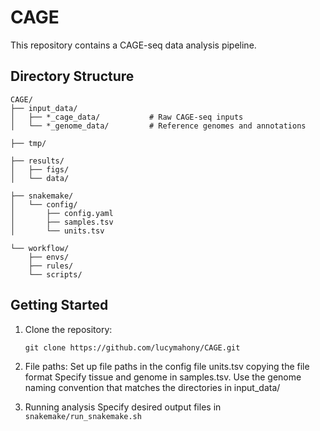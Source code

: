 # CAGE

This repository contains a CAGE-seq data analysis pipeline.

## Directory Structure

```
CAGE/
├── input_data/
│   ├── *_cage_data/           # Raw CAGE-seq inputs
│   └── *_genome_data/         # Reference genomes and annotations

├── tmp/         

├── results/
│   ├── figs/                  
│   └── data/                 

├── snakemake/
│   └── config/
│       ├── config.yaml       
│       ├── samples.tsv       
│       └── units.tsv         

└── workflow/
    ├── envs/                  
    ├── rules/                
    └── scripts/            
```

## Getting Started

1. Clone the repository:
   ```
   git clone https://github.com/lucymahony/CAGE.git
   ```
2. File paths:
    Set up file paths in the config file units.tsv copying the file format
    Specify tissue and genome in samples.tsv. Use the genome naming convention that matches the directories in input_data/

3. Running analysis
    Specify desired output files in `snakemake/run_snakemake.sh`

